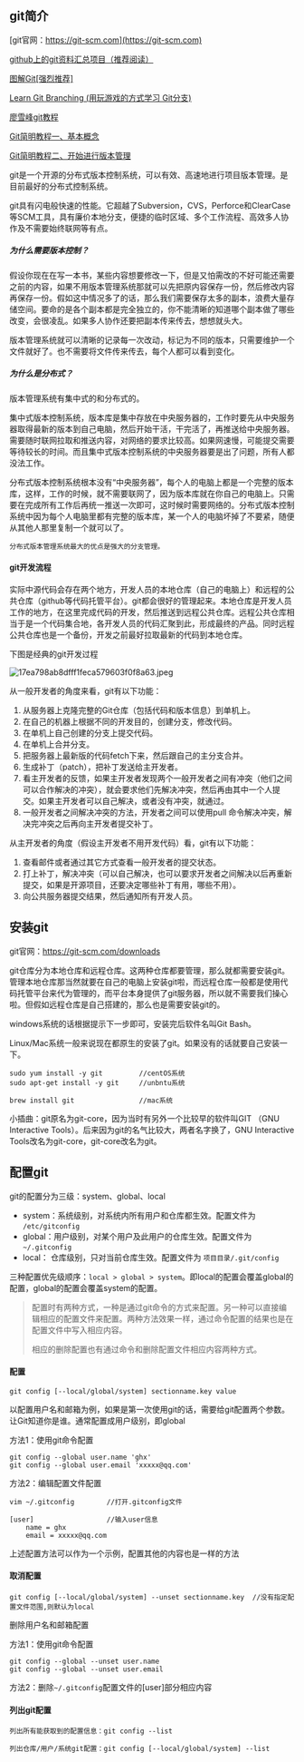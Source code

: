 ## git简介

[git官网：https://git-scm.com](https://git-scm.com)

[github上的git资料汇总项目（推荐阅读）](https://github.com/xirong/my-git)

[图解Git[强烈推荐]](https://my.oschina.net/xdev/blog/114383)

[ Learn Git Branching (用玩游戏的方式学习 Git分支)](https://learngitbranching.js.org/)

[廖雪峰git教程](https://www.liaoxuefeng.com/wiki/0013739516305929606dd18361248578c67b8067c8c017b000)

[Git简明教程一、基本概念](https://www.cnblogs.com/antineutrino/p/git_beginners_guide.html)

[Git简明教程二、开始进行版本管理](http://www.cnblogs.com/antineutrino/p/git_beginners_guide2.html)

git是一个开源的分布式版本控制系统，可以有效、高速地进行项目版本管理。是目前最好的分布式控制系统。

git具有闪电般快速的性能。它超越了Subversion，CVS，Perforce和ClearCase等SCM工具，具有廉价本地分支，便捷的临时区域、多个工作流程、高效多人协作及不需要始终联网等有点。

##### 为什么需要版本控制？

假设你现在在写一本书，某些内容想要修改一下，但是又怕需改的不好可能还需要之前的内容，如果不用版本管理系统那就可以先把原内容保存一份，然后修改内容再保存一份。假如这中情况多了的话，那么我们需要保存太多的副本，浪费大量存储空间。要命的是各个副本都是完全独立的，你不能清晰的知道哪个副本做了哪些改变，会很凌乱。如果多人协作还要把副本传来传去，想想就头大。

版本管理系统就可以清晰的记录每一次改动，标记为不同的版本，只需要维护一个文件就好了。也不需要将文件传来传去，每个人都可以看到变化。

##### 为什么是分布式？

版本管理系统有集中式的和分布式的。

集中式版本控制系统，版本库是集中存放在中央服务器的，工作时要先从中央服务器取得最新的版本到自己电脑，然后开始干活，干完活了，再推送给中央服务器。需要随时联网拉取和推送内容，对网络的要求比较高。如果网速慢，可能提交需要等待较长的时间。而且集中式版本控制系统的中央服务器要是出了问题，所有人都没法工作。

分布式版本控制系统根本没有“中央服务器”，每个人的电脑上都是一个完整的版本库，这样，工作的时候，就不需要联网了，因为版本库就在你自己的电脑上。只需要在完成所有工作后再统一推送一次即可，这时候时需要网络的。分布式版本控制系统中因为每个人电脑里都有完整的版本库，某一个人的电脑坏掉了不要紧，随便从其他人那里复制一个就可以了。

`分布式版本管理系统最大的优点是强大的分支管理。`

#### git开发流程

实际中源代码会存在两个地方，开发人员的本地仓库（自己的电脑上）和远程的公共仓库（github等代码托管平台）。git都会很好的管理起来。本地仓库是开发人员工作的地方，在这里完成代码的开发，然后推送到远程公共仓库。远程公共仓库相当于是一个代码集合地，各开发人员的代码汇聚到此，形成最终的产品。同时远程公共仓库也是一个备份，开发之前最好拉取最新的代码到本地仓库。


下图是经典的git开发过程

![17ea798ab8dfff1feca579603f0f8a63.jpeg](evernotecid://46FC825E-0C2B-4548-8DF1-88F016B9A0AF/appyinxiangcom/14518791/ENResource/p5878)

从一般开发者的角度来看，git有以下功能：

1. 从服务器上克隆完整的Git仓库（包括代码和版本信息）到单机上。
2. 在自己的机器上根据不同的开发目的，创建分支，修改代码。
3. 在单机上自己创建的分支上提交代码。
4. 在单机上合并分支。
5. 把服务器上最新版的代码fetch下来，然后跟自己的主分支合并。
6. 生成补丁（patch），把补丁发送给主开发者。
7. 看主开发者的反馈，如果主开发者发现两个一般开发者之间有冲突（他们之间可以合作解决的冲突），就会要求他们先解决冲突，然后再由其中一个人提交。如果主开发者可以自己解决，或者没有冲突，就通过。
8. 一般开发者之间解决冲突的方法，开发者之间可以使用pull 命令解决冲突，解决完冲突之后再向主开发者提交补丁。

从主开发者的角度（假设主开发者不用开发代码）看，git有以下功能：

1. 查看邮件或者通过其它方式查看一般开发者的提交状态。
2. 打上补丁，解决冲突（可以自己解决，也可以要求开发者之间解决以后再重新提交，如果是开源项目，还要决定哪些补丁有用，哪些不用）。
3. 向公共服务器提交结果，然后通知所有开发人员。


## 安装git

git官网：https://git-scm.com/downloads

git仓库分为本地仓库和远程仓库。这两种仓库都要管理，那么就都需要安装git。管理本地仓库那当然就要在自己的电脑上安装git啦，而远程仓库一般都是使用代码托管平台来代为管理的，而平台本身提供了git服务器，所以就不需要我们操心啦。但假如远程仓库是自己搭建的，那么也是需要安装git的。

windows系统的话根据提示下一步即可，安装完后软件名叫Git Bash。

Linux/Mac系统一般来说现在都原生的安装了git。如果没有的话就要自己安装一下。

```
sudo yum install -y git         //centOS系统
sudo apt-get install -y git     //unbntu系统

brew install git                //mac系统
```

小插曲：git原名为git-core，因为当时有另外一个比较早的软件叫GIT （GNU Interactive Tools）。后来因为git的名气比较大，两者名字换了，GNU Interactive Tools改名为git-core，git-core改名为git。

## 配置git

git的配置分为三级：system、global、local

- system：系统级别，对系统内所有用户和仓库都生效。配置文件为 `/etc/gitconfig`
- global：用户级别，对某个用户及此用户的仓库生效。配置文件为 `~/.gitconfig`
- local： 仓库级别，只对当前仓库生效。配置文件为 `项目目录/.git/config`

三种配置优先级顺序：`local > global > system`。即local的配置会覆盖global的配置，global的配置会覆盖system的配置。

>配置时有两种方式，一种是通过git命令的方式来配置。另一种可以直接编辑相应的配置文件来配置。两种方法效果一样，通过命令配置的结果也是在配置文件中写入相应内容。
>
>相应的删除配置也有通过命令和删除配置文件相应内容两种方式。

#### 配置

```
git config [--local/global/system] sectionname.key value
```

以配置用户名和邮箱为例，如果是第一次使用git的话，需要给git配置两个参数。让Git知道你是谁。通常配置成用户级别，即global

方法1：使用git命令配置
```
git config --global user.name 'ghx'
git config --global user.email 'xxxxx@qq.com'
```

方法2：编辑配置文件配置
```
vim ~/.gitconfig        //打开.gitconfig文件

[user]                  //输入user信息
    name = ghx
    email = xxxxx@qq.com
```

上述配置方法可以作为一个示例，配置其他的内容也是一样的方法

#### 取消配置

```
git config [--local/global/system] --unset sectionname.key  //没有指定配置文件范围,则默认为local
```

删除用户名和邮箱配置

方法1：使用git命令配置
```
git config --global --unset user.name
git config --global --unset user.email
```

方法2：删除`~/.gitconfig`配置文件的[user]部分相应内容


#### 列出git配置
```
列出所有能获取到的配置信息：git config --list

列出仓库/用户/系统git配置：git config [--local/global/system] --list
```







